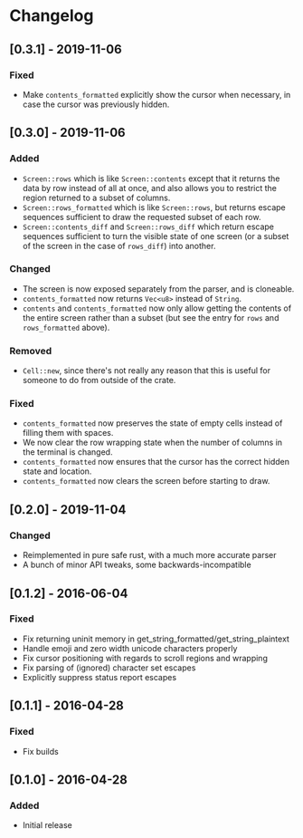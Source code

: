 # Changelog

## [0.3.1] - 2019-11-06

### Fixed

* Make `contents_formatted` explicitly show the cursor when necessary, in case
  the cursor was previously hidden.

## [0.3.0] - 2019-11-06

### Added

* `Screen::rows` which is like `Screen::contents` except that it returns the
  data by row instead of all at once, and also allows you to restrict the
  region returned to a subset of columns.
* `Screen::rows_formatted` which is like `Screen::rows`, but returns escape
  sequences sufficient to draw the requested subset of each row.
* `Screen::contents_diff` and `Screen::rows_diff` which return escape sequences
  sufficient to turn the visible state of one screen (or a subset of the screen
  in the case of `rows_diff`) into another.

### Changed

* The screen is now exposed separately from the parser, and is cloneable.
* `contents_formatted` now returns `Vec<u8>` instead of `String`.
* `contents` and `contents_formatted` now only allow getting the contents of
  the entire screen rather than a subset (but see the entry for `rows` and
  `rows_formatted` above).

### Removed

* `Cell::new`, since there's not really any reason that this is useful for
  someone to do from outside of the crate.

### Fixed

* `contents_formatted` now preserves the state of empty cells instead of
  filling them with spaces.
* We now clear the row wrapping state when the number of columns in the
  terminal is changed.
* `contents_formatted` now ensures that the cursor has the correct hidden state
  and location.
* `contents_formatted` now clears the screen before starting to draw.

## [0.2.0] - 2019-11-04

### Changed

* Reimplemented in pure safe rust, with a much more accurate parser
* A bunch of minor API tweaks, some backwards-incompatible

## [0.1.2] - 2016-06-04

### Fixed

* Fix returning uninit memory in get_string_formatted/get_string_plaintext
* Handle emoji and zero width unicode characters properly
* Fix cursor positioning with regards to scroll regions and wrapping
* Fix parsing of (ignored) character set escapes
* Explicitly suppress status report escapes

## [0.1.1] - 2016-04-28

### Fixed

* Fix builds

## [0.1.0] - 2016-04-28

### Added

* Initial release
